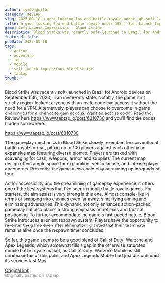 ```yaml
---
author: lyndonguitar
category: Review
slug: 2023-09-18-a-good-looking-low-end-battle-royale-under-1gb-soft-launch-impressions-blood-strike
title: A good looking low-end battle royale under 1GB | Soft Launch Impressions - Blood Strike
game: Soft Launch Impressions - Blood Strike
description: Blood Strike was recently soft-launched in Brazil for Android devices on September 15th, 2023, in an invite-only state. Notably, the game isn't strictly region-locked; anyone with an invite code can access it without the need for a VPN. Alternatively, players can choose to overcome in-game challenges for a chance to gain access. Want an access code? Read the Review here https://www.taptap.io/post/6310730 and you’ll find the codes hidden somewhere.
featured: false
pubDate: 2023-09-18
tags:
  - action
  - adventure
  - ios
  - mobile
  - soft-launch-impressions-blood-strike
  - taptap
thumb: ''
---
```


Blood Strike was recently soft-launched in Brazil for Android devices on September 15th, 2023, in an invite-only state. Notably, the game isn't strictly region-locked; anyone with an invite code can access it without the need for a VPN. Alternatively, players can choose to overcome in-game challenges for a chance to gain access. Want an access code? Read the Review here https://www.taptap.io/post/6310730 and you’ll find the codes hidden somewhere.

https://www.taptap.io/post/6310730

The gameplay mechanics in Blood Strike closely resemble the conventional battle royale format, pitting up to 100 players against each other in an expansive map featuring diverse biomes. Players are tasked with scavenging for cash, weapons, armor, and supplies. The current map design offers ample space for exploration, vehicular use, and intense player encounters. Presently, the game allows solo play or teaming up in squads of four.

As for accessibility and the streamlining of gameplay experience, it offers one of the best systems that I’ve seen in mobile battle royale games. For starters, the aim assist is very strong in this one. Almost console-like in terms of snapping into enemies even far away, simplifying aiming and eliminating adversaries. This dynamic not only enhances action-packed gameplay but also places a strong emphasis on reflexes and tactical positioning. To further accommodate the game's fast-paced nature, Blood Strike introduces a lenient respawn system. Players have the opportunity to re-enter the game even after elimination, granted that their teammate remains alive once the respawn timer concludes.

So far, this game seems to be a good blend of Call of Duty: Warzone and Apex Legends, which somewhat fills a gap in the otherwise saturated mobile battle royale market, as Call of Duty: Warzone Mobile is still unreleased as of this point, and Apex Legends Mobile had just discontinued its services last May.

[Original link](https://www.taptap.io/post/6310729)<br><span style="font-size: 0.95em; color: #888;">Originally posted on TapTap.</span>